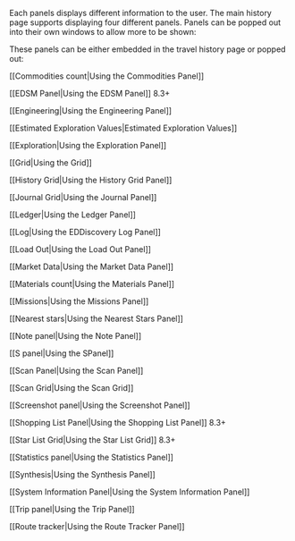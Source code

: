 Each panels displays different information to the user. The main history page supports displaying four different panels. Panels can be popped out into their own windows to allow more to be shown:

These panels can be either embedded in the travel history page or popped out:

[[Commodities count|Using the Commodities Panel]]

[[EDSM Panel|Using the EDSM Panel]] 8.3+

[[Engineering|Using the Engineering Panel]]

[[Estimated Exploration Values|Estimated Exploration Values]]

[[Exploration|Using the Exploration Panel]]

[[Grid|Using the Grid]]

[[History Grid|Using the History Grid Panel]] 

[[Journal Grid|Using the Journal Panel]]

[[Ledger|Using the Ledger Panel]]

[[Log|Using the EDDiscovery Log Panel]]

[[Load Out|Using the Load Out Panel]]

[[Market Data|Using the Market Data Panel]]

[[Materials count|Using the Materials Panel]]

[[Missions|Using the Missions Panel]]

[[Nearest stars|Using the Nearest Stars Panel]]

[[Note panel|Using the Note Panel]]

[[S panel|Using the SPanel]]

[[Scan Panel|Using the Scan Panel]]

[[Scan Grid|Using the Scan Grid]]

[[Screenshot panel|Using the Screenshot Panel]]

[[Shopping List Panel|Using the Shopping List Panel]] 8.3+

[[Star List Grid|Using the Star List Grid]] 8.3+

[[Statistics panel|Using the Statistics Panel]]

[[Synthesis|Using the Synthesis Panel]]

[[System Information Panel|Using the System Information Panel]]

[[Trip panel|Using the Trip Panel]]

[[Route tracker|Using the Route Tracker Panel]]





